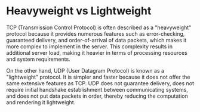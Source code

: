 # Heavyweight vs Lightweight

TCP (Transmission Control Protocol) is often described as a "heavyweight" protocol because it provides numerous features such as error-checking, guaranteed delivery, and order-of-arrival of data packets, which makes it more complex to implement in the server. This complexity results in additional server load, making it heavier in terms of processing resources and system requirements. 

On the other hand, UDP (User Datagram Protocol) is known as a "lightweight" protocol. It is simpler and faster because it does not offer the same extensive features as TCP. UDP does not guarantee delivery, does not require initial handshake establishment between communicating systems, and does not put data packets in order, thereby reducing the computation and rendering it lightweight.